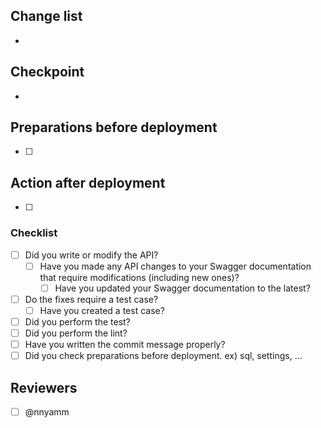 ## Change list

-

## Checkpoint

-

## Preparations before deployment

- [ ]

## Action after deployment

- [ ]

### Checklist

- [ ] Did you write or modify the API?
  - [ ] Have you made any API changes to your Swagger documentation that require modifications (including new ones)?
    - [ ] Have you updated your Swagger documentation to the latest?
- [ ] Do the fixes require a test case?
  - [ ] Have you created a test case?
- [ ] Did you perform the test?
- [ ] Did you perform the lint?
- [ ] Have you written the commit message properly?
- [ ] Did you check preparations before deployment. ex) sql, settings, ...

## Reviewers

- [ ] @nnyamm
